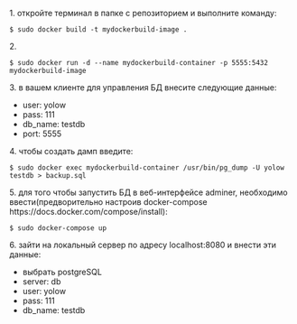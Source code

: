 <p>1. откройте терминал в папке с репозиторием и выполните команду:</p>
  <pre><code>$ sudo docker build -t mydockerbuild-image .</pre></code>
<p>2.</p><pre><code>$ sudo docker run -d --name mydockerbuild-container -p 5555:5432 mydockerbuild-image</code></pre>
<p>3. в вашем клиенте для управления БД внесите следующие данные:</p>
<ul>
  <li>user: yolow</li>
  <li>pass: 111</li>
  <li>db_name: testdb</li>
  <li>port: 5555</li>
</ul>
<p>4. чтобы создать дамп введите:</p>
  <pre><code>$ sudo docker exec mydockerbuild-container /usr/bin/pg_dump -U yolow testdb > backup.sql</code></pre>
<p>5. для того чтобы запустить БД в веб-интерфейсе adminer, необходимо ввести(предворительно настроив docker-compose https://docs.docker.com/compose/install):</p>
<pre><code>$ sudo docker-compose up</code></pre>
<p>6. зайти на локальный сервер по адресу localhost:8080 и внести эти данные:</p>
<ul>
  <li>выбрать postgreSQL</li>
  <li>server: db</li>
  <li>user: yolow</li>
  <li>pass: 111</li>
  <li>db_name: testdb</li>
</ul>
